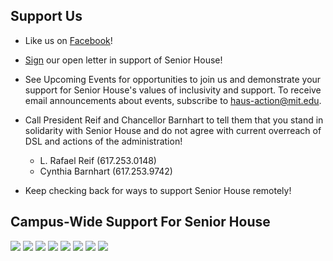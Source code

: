 ## Support Us

* Like us on [Facebook](https://www.facebook.com/saveseniorhouse/)!

* [Sign](https://docs.google.com/forms/d/e/1FAIpQLSeyNJ7wu5Fudw9Tvc6XLpA4qi2kZPMu3RMm7lcwyzlSTPvqMg/viewform) our open letter in support of Senior House!

* See Upcoming Events for opportunities to join us and demonstrate your support for Senior House's values of inclusivity and support. To receive email announcements about events, subscribe to haus-action@mit.edu. 

* Call President Reif and Chancellor Barnhart to tell them that you stand in solidarity with Senior House and do not agree with current overreach of DSL and actions of the administration!

  * L. Rafael Reif (617.253.0148) 
  * Cynthia Barnhart (617.253.9742)

* Keep checking back for ways to support Senior House remotely!

## Campus-Wide Support For Senior House

<div class="photos">
<img class = "custom-pic" src="assets/images/et.jpg">

<img class = "custom-pic" src="assets/images/ec.jpg">

<img  class = "custom-pic" src="assets/images/bc.jpg">

<img class = "custom-pic" src="assets/images/macg1.jpg">

<img class = "custom-pic" src="assets/images/macg2.jpg">

<img class = "custom-pic" src="assets/images/student.jpg">

<img class = "custom-pic" src="assets/images/random.jpg">

<img class = "custom-pic" src="assets/images/simmons.jpg">

</div>



